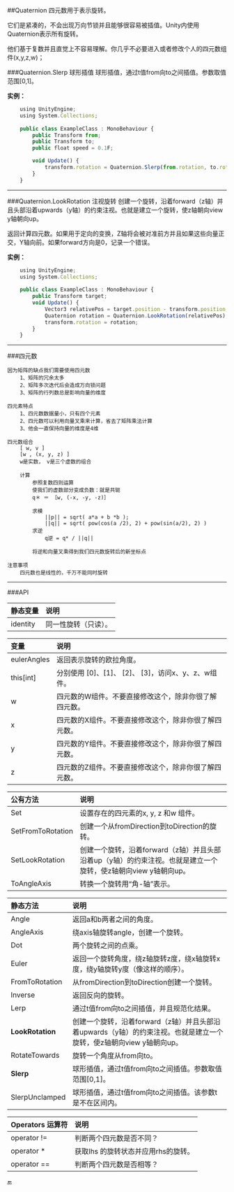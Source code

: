 ##Quaternion
四元数用于表示旋转。

它们是紧凑的，不会出现万向节锁并且能够很容易被插值。Unity内使用Quaternion表示所有旋转。

他们基于复数并且直觉上不容易理解。你几乎不必要进入或者修改个人的四元数组件(x,y,z,w)；


###Quaternion.Slerp 球形插值
球形插值，通过t值from向to之间插值。参数取值范围[0,1]。

**实例：**
```javascript
    using UnityEngine;
    using System.Collections;
 
    public class ExampleClass : MonoBehaviour {
        public Transform from;
        public Transform to;
        public float speed = 0.1F;

        void Update() {
            transform.rotation = Quaternion.Slerp(from.rotation, to.rotation, Time.time * speed);
        }
    }
```


---
###Quaternion.LookRotation 注视旋转
创建一个旋转，沿着forward（z轴）并且头部沿着upwards（y轴）的约束注视。也就是建立一个旋转，使z轴朝向view y轴朝向up。

返回计算四元数。如果用于定向的变换，Z轴将会被对准前方并且如果这些向量正交，Y轴向前。如果forward方向是0，记录一个错误。

**实例：**

```javascript
    using UnityEngine;
    using System.Collections;
 
    public class ExampleClass : MonoBehaviour {
        public Transform target;
        void Update() {
            Vector3 relativePos = target.position - transform.position;
            Quaternion rotation = Quaternion.LookRotation(relativePos);
            transform.rotation = rotation;
        }
    }
```

---
###四元数

    因为矩阵的缺点我们需要使用四元数
        1、矩阵的冗余太多
        2、矩阵多次迭代后会造成万向锁问题
        3、矩阵的行列数总是影响向量的维度

    四元素特点
        1、四元数数据量小，只有四个元素
        2、四元数可以利用向量叉乘来计算，省去了矩阵乘法计算
        3、他会一直保持向量的维度是4维

    四元数组合
        [ w, v ]
        [w , (x, y, z) ]
        w是实数， v是三个虚数的组合

        计算
            参照复数四则运算
            使我们的虚数部分变成负数：就是共轭
            q＊ ＝ ［w, (-x, -y, -z)］

            求模
                ||p|| = sqrt( a*a + b *b );
                ||q|| = sqrt( pow(cos(a /2), 2) + pow(sin(a/2), 2) )
            求逆
                q逆 = q* / ||q||

            将逆和向量叉乘得到我们四元数旋转后的新坐标点

    注意事项
        四元数也是线性的，千万不能同时旋转


---

###API

|静态变量|说明|
|:--|:--|
|identity|同一性旋转（只读）。|


|变量|说明|
|:--|:--|
|eulerAngles|返回表示旋转的欧拉角度。|
|this[int]|分别使用 [0]、[1]、 [2]、 [3]，访问x、y、z、w组件。|
|w|四元数的W组件。不要直接修改这个，除非你很了解四元数。|
|x|四元数的X组件。不要直接修改这个，除非你很了解四元数。|
|y|四元数的Y组件。不要直接修改这个，除非你很了解四元数。|
|z|四元数的Z组件。不要直接修改这个，除非你很了解四元数。|

|公有方法|说明|
|:--|:--|
|Set|设置存在的四元素的x, y, z 和w 组件。|
|SetFromToRotation|创建一个从fromDirection到toDirection的旋转。|
|SetLookRotation|创建一个旋转，沿着forward（z轴）并且头部沿着up（y轴）的约束注视。也就是建立一个旋转，使z轴朝向view y轴朝向up。|
|ToAngleAxis|转换一个旋转用“角-轴”表示。|

|静态方法|说明|
|:--|:--|
|Angle|返回a和b两者之间的角度。|
|AngleAxis|绕axis轴旋转angle，创建一个旋转。|
|Dot|两个旋转之间的点乘。|
|Euler|返回一个旋转角度，绕z轴旋转z度，绕x轴旋转x度，绕y轴旋转y度（像这样的顺序）。|
|FromToRotation|从fromDirection到toDirection创建一个旋转。|
|Inverse|返回反向的旋转。|
|Lerp|通过t值from向to之间插值，并且规范化结果。|
|**LookRotation**|创建一个旋转，沿着forward（z轴）并且头部沿着upwards（y轴）的约束注视。也就是建立一个旋转，使z轴朝向view y轴朝向up。|
|RotateTowards|旋转一个角度从from向to。|
|**Slerp**|球形插值，通过t值from向to之间插值。参数取值范围[0,1]。|
|SlerpUnclamped|球形插值，通过t值from向to之间插值。该参数t是不在区间内。|

|Operators 运算符|说明|
|:--|:--|
|operator !=|判断两个四元数是否不同？|
|operator *|获取lhs 的旋转状态并应用rhs的旋转。|
|operator ==|判断两个四元数是否相等？|


🔚
